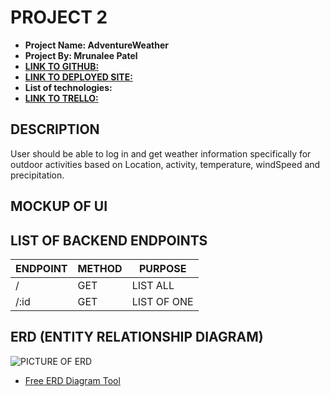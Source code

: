 # PROJECT 2

- **Project Name: AdventureWeather** 
- **Project By: Mrunalee Patel** 
- [**LINK TO GITHUB:**](https://github.com/mrunaleepatel/project2.git) 
- [**LINK TO DEPLOYED SITE:**](https://project2-w4ca.onrender.com)
- **List of technologies:**
- [**LINK TO TRELLO:**]()

## DESCRIPTION
User should be able to log in and get weather information specifically for outdoor activities based on Location, activity, temperature, windSpeed and precipitation.
## MOCKUP OF UI 

## LIST OF BACKEND ENDPOINTS

| ENDPOINT | METHOD | PURPOSE |
|----------|--------|---------|
| / | GET | LIST ALL |
| /:id | GET | LIST OF ONE |

## ERD (ENTITY RELATIONSHIP DIAGRAM)

![PICTURE OF ERD]()

- [Free ERD Diagram Tool]()